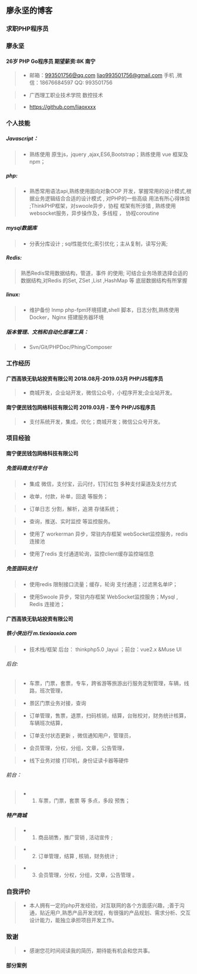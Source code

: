 ## 廖永坚的博客

### 求职PHP程序员

### 廖永坚 

#### 26岁  PHP Go程序员   期望薪资:8K   南宁 

>* 邮箱：993501756@qq.com  liao993501756@gmail.com 手机 ,微信：18676684597  QQ: 993501756

>* 广西理工职业技术学院  数控技术

>* https://github.com/liaoxxxx   

### 个人技能

##### Javascript： 
>* 熟练使用 原生js，jquery ,ajax,ES6,Bootstrap；熟练使用 vue 框架及npm； 

##### php:
>* 熟悉常用语法api,熟练使用面向对象OOP 开发，掌握常用的设计模式,根据业务逻辑结合合适的设计模式 , 对PHP的一些高级 用法有所心得体验 ;ThinkPHP框架，对swoole异步，协程 框架有所涉猎 , 熟练使用 websocket服务，异步操作及，多线程 ， 协程coroutine 

##### mysql数据库
>* 分表分库设计 ; sql性能优化;索引优化；主从复制，读写分离; 

##### Redis:
>	熟悉Redis常用数据结构，管道，事件 的使用; 可结合业务场景选择合适的数据结构,对Redis 的Set, ZSet ,List ,HashMap 等 底层数据结构有所掌握
 
##### linux:
>* 维护备份 lnmp php-fpm环境搭建,shell 脚本，日志分割,熟练使用Docker，Nginx 搭建服务器环境


##### 版本管理、文档和自动化部署工具：
>* Svn/Git/PHPDoc/Phing/Composer

### 工作经历
#### 广西高铁无轨站投资有限公司            2018.08月-2019.03月                  PHP/JS程序员
>* 商城开发，企业站开发，微信公众号，小程序开发;企业站开发。

#### 南宁便民钱包网络科技有限公司          2019.03月 - 至今                     PHP/JS程序员
>* 支付系统开发，集成，优化；商城开发；微信公众号开发。


### 项目经验

#### 南宁便民钱包网络科技有限公司

##### 免签码商支付平台
>* 集成 微信，支付宝，云闪付，钉钉红包 多种支付渠道及支付方式

>* 收单，付款，补单，回退 等服务；

>* 订单日志 分割，解析，追溯 存储系统；

>* 查询，推送、实时监控 等监控服务。

>* 使用了 workerman 异步，常驻内存框架 webSocket监控服务，redis 连接池

>* 使用了redis 支付通道轮询，监控client缓存监控端信息

##### 免签固码支付
>* 使用redis 限制接口流量；缓存，轮询 支付通道；过滤黑名单IP； 

>* 使用Swoole 异步，常驻内存框架 WebSocket监控服务；Mysql , Redis 连接池；


#### 广西高铁无轨站投资有限公司

##### 铁小侠出行 m.tiexiaoxia.com
>* 技术栈/框架  后台： thinkphp5.0 ,layui ；前台：vue2.x  &Muse UI  

###### 后台:

>* 车票，门票，套票，专车，跨省游等旅游出行服务定制管理，车辆，线路，班次管理，

>* 景区门票业务对接，查询

>* 订单管理，售票，退票，扫码核销，结算，台账校对，财务统计核算，车辆班次结算，

>* 订单支付状态更新 ，微信通知用户，管理员，

>* 会员管理，分权，分组，文章，公告管理，

>* 线下业务对接 打印机，身份证读卡器等硬件

###### 前台：

>* 1. 车票，门票，套票 等 多点，多段 预售； 

##### 特产商城

>* 1. 商品销售，推广营销 , 活动宣传 ; 

>* 2. 订单管理，结算 , 核销，财务统计 ; 

>* 3. 会员管理，分权，分组，文章，公告管理 。



### 自我评价
>* 本人拥有一定的php开发经验，对互联网的各个方面感兴趣，;善于沟通，贴近用户,熟悉产品开发流程，有很强的产品规划、需求分析、交互设计能力，能独立承担项目开发工作。

### 致谢
>* 感谢您花时间阅读我的简历，期待能有机会和您共事。


####
#### 部分案例